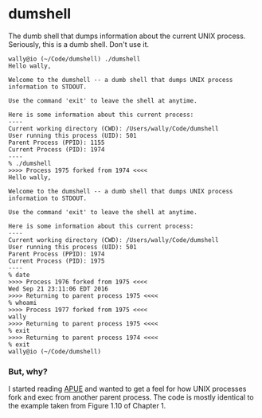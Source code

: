 # dumshell
The dumb shell that dumps information about the current UNIX process. Seriously, this is a dumb shell. Don't use it.

```
wally@io (~/Code/dumshell) ./dumshell
Hello wally,

Welcome to the dumshell -- a dumb shell that dumps UNIX process information to STDOUT.

Use the command 'exit' to leave the shell at anytime.

Here is some information about this current process:
----
Current working directory (CWD): /Users/wally/Code/dumshell
User running this process (UID): 501
Parent Process (PPID): 1155
Current Process (PID): 1974
----
% ./dumshell
>>>> Process 1975 forked from 1974 <<<<
Hello wally,

Welcome to the dumshell -- a dumb shell that dumps UNIX process information to STDOUT.

Use the command 'exit' to leave the shell at anytime.

Here is some information about this current process:
----
Current working directory (CWD): /Users/wally/Code/dumshell
User running this process (UID): 501
Parent Process (PPID): 1974
Current Process (PID): 1975
----
% date
>>>> Process 1976 forked from 1975 <<<<
Wed Sep 21 23:11:06 EDT 2016
>>>> Returning to parent process 1975 <<<<
% whoami     
>>>> Process 1977 forked from 1975 <<<<
wally
>>>> Returning to parent process 1975 <<<<
% exit
>>>> Returning to parent process 1974 <<<<
% exit
wally@io (~/Code/dumshell) 
```

### But, why?

I started reading [APUE](http://www.apuebook.com/) and wanted to get a feel for how UNIX processes fork and exec from another parent process. The code is mostly identical to the example taken from Figure 1.10 of Chapter 1.

